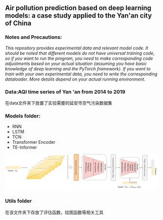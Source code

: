 ## Air pollution prediction based on deep learning models: a case study applied to the Yan'an city of China

### Notes and Precautions:
*This repository provides experimental data and relevant model code.
It should be noted that different models do not have universal training code, so if you want to run the program, you need to make corresponding code adjustments based on your actual situation (assuming you have basic knowledge of deep learning and the PyTorch framework).
If you want to train with your own experimental data, you need to write the corresponding dataloader.
More details depend on your actual running environment.*
### Data:AQI time series of Yan 'an from 2014 to 2019
在data文件夹下放置了实验需要的延安市空气污染数据集

### Models folder:
- RNN
- LSTM
- TCN
- Transformer Encoder
- TE-Informer

![modelframework.png](img%2Fmodelframework.png)


### Utils folder
在该文件夹下存放了评估函数，绘图函数等相关工具